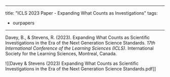 
---
title: "ICLS 2023 Paper - Expanding What Counts as Investigations"
tags:
- ourpapers
---

Davey, B., & Stevens, R. (2023). Expanding What Counts as Scientific Investigations in the Era of the Next Generation Science Standards. _17th International Conference of the Learning Sciences (ICLS)_. International Society for the Learning Sciences, Montreal, Canada.


![[Davey & Stevens (2023) Expanding What Counts as Scientific Investigations in the Era of the Next Generation Science Standards.pdf]]